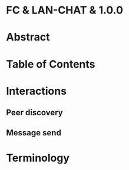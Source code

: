 FC & LAN-CHAT & 1.0.0
======================

# Abstract

# Table of Contents

# Interactions

## Peer discovery

## Message send

# Terminology 
